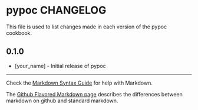 pypoc CHANGELOG
===============

This file is used to list changes made in each version of the pypoc cookbook.

0.1.0
-----
- [your_name] - Initial release of pypoc

- - -
Check the [Markdown Syntax Guide](http://daringfireball.net/projects/markdown/syntax) for help with Markdown.

The [Github Flavored Markdown page](http://github.github.com/github-flavored-markdown/) describes the differences between markdown on github and standard markdown.
